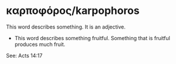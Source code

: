 # καρποφόρος/karpophoros
This word describes something. It is an adjective.

* This word describes something fruitful. Something that is fruitful produces much fruit.

See: Acts 14:17
